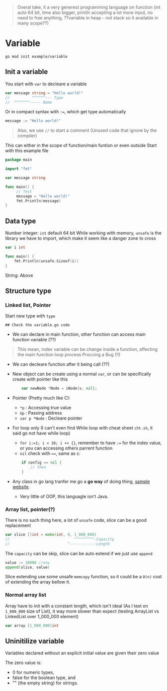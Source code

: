 > Overal take, it a very generest programming language on function (int auto 64 bit, time also bigger, println accepting a lot more input, no need to free anything, ??variable in heap - not stack so it available in many scope??)

# Variable

```
go mod init example/variable
```

## Init a variable

You start with `var` to decleare a variable

```go
var message string = "Hello world!"
//          ^^^^^^--- Type
//  ^^^^^^^----- Name
```

Or in compact syntax with `:=`, which get type automatically

```go
message := "Hello world!"
```

> Also, we use `//` to start a comment (Unused code that ignore by the compiler)

This can either in the scope of function/main funtion or even outside
Start with this example file

```go
package main

import "fmt"

var message string

func main() {
     // Test
     message = "Hello world!"
     fmt.Println(message)
}
```

## Data type

Number integer: `int` default 64 bit
While working with memory, `unsafe` is the library we have to import, which make it seem like a danger zone to cross

```go
var i int 

func main() {
    fmt.Println(unsafe.Sizeof(i))
}
```

String: Above

## Structure type

### Linked list, Pointer

Start new type with `type`

```
## Check the variable.go code
```

- We can declare in main function, other function can access main function variable (??)

> This mean, index variable can be change inside a function, affecting the main function loop process
> Proccing a Bug (!!)

- We can decleare function after it being call (??)
- New object can be create using a normal `var`, or can be specifically create with pointer like this

    ```go
        var newNode *Node = &Node{v, nil};
    ```

- Pointer (Pretty much like C):
    - `*p` : Accessing true value
    - `&p` : Passing address
    - `var p *Node` : Decleare pointer

- For loop only (I can't even find While loop with cheat sheet `cht.sh`, it said go not have while loop)
    - `for i:=1; i < 10; i ++ {}`, remember to have `:=` for the index value, or you can accessing others parrent function 
    - `nil` check with `==`, same as c:
    ```go
        if config == nil {
            // then
        }
    ```
- Any class in go lang tranfer me go a **go way** of doing thing, [sample website](https://tip.golang.org/doc/effective_go).
    - Very little of OOP, this languagle isn't Java. 

### Array list, pointer(?)

There is no such thing here, a lot of `unsafe` code, slice can be a good replacement

```go
var slice []int = make(int, 0, 1_000_000)
//                             ^^^^^^^^^-Capacity
//                          ^------------Length
```

The `capacity` can be skip, slice can be auto extend if we just use `append`

```go
value := 10000 //any
append(slice, value)
```

Slice extending use some unsafe `memcopy` function, so it could be a `O(n)` cost of extending the array bellow it.

### Normal array list

Array have to init with a constant length, which isn't ideal (As I test on `1_000_000` size of List), it way more slower than expect (testing ArrayList vs LinkedList over 1_000_000 element)

```go
var array [1_000_000]int
```

## Uninitilize variable

Variables declared without an explicit initial value are given their zero value

The zero value is:

- 0 for numeric types,
- false for the boolean type, and
- "" (the empty string) for strings.

